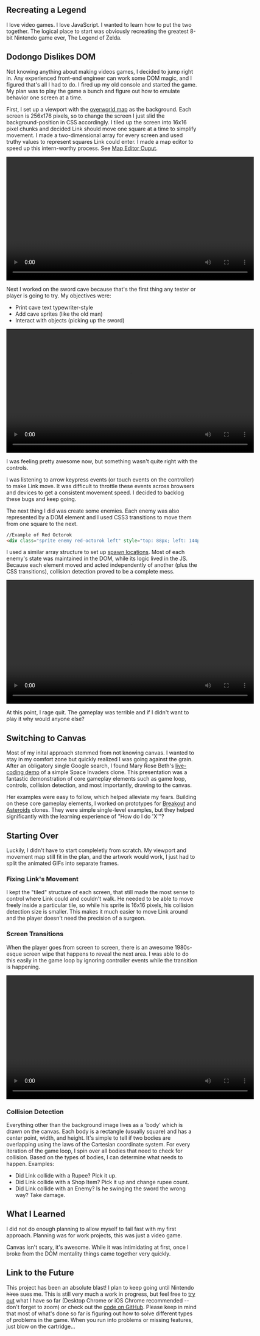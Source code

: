 ## Recreating a Legend

I love video games.  I love JavaScript. I wanted to learn how to put the two together.  The logical place to start was obviously recreating the greatest 8-bit Nintendo game ever, The Legend of Zelda.


## Dodongo Dislikes DOM

Not knowing anything about making videos games, I decided to jump right in. Any experienced front-end engineer can work some DOM magic, and I figured that's all I had to do. I fired up my old console and started the game.  My plan was to play the game a bunch and figure out how to emulate behavior one screen at a time.

First, I set up a viewport with the <a href="http://anonymous-function.com/zelda-canvas/images/overworld_map.png"  target="_blank">overworld map</a> as the background. Each screen is 256x176 pixels, so to change the screen I just slid the background-position in CSS accordingly. I tiled up the screen into 16x16 pixel chunks and decided Link should move one square at a time to simplify movement. I made a two-dimensional array for every screen and used truthy values to represent squares Link could enter.  I made a map editor to speed up this intern-worthy process. See <a href="http://anonymous-function.com/zelda-canvas/movement.js" target="_blank">Map Editor Ouput</a>.

<video preload="auto" controls style="width: 650px;">
    <source src="http://anonymous-function.com/zelda-canvas/media/mapEditor.m4v">
</video>

Next I worked on the sword cave because that's the first thing any tester or player is going to try. My objectives were:

- Print cave text typewriter-style
- Add cave sprites (like the old man)
- Interact with objects (picking up the sword)
 
<video preload="auto" controls style="width: 650px;">
    <source src="http://anonymous-function.com/zelda-canvas/media/zeldaDOM.m4v">
</video>

I was feeling pretty awesome now, but something wasn't quite right with the controls.

I was listening to arrow keypress events (or touch events on the controller) to make Link move.  It was difficult to throttle these events across browsers and devices to get a consistent movement speed. I decided to backlog these bugs and keep going.

The next thing I did was create some enemies.  Each enemy was also represented by a DOM element and I used CSS3 transitions to move them from one square to the next.
```html
//Example of Red Octorok
<div class="sprite enemy red-octorok left" style="top: 88px; left: 144px;" data-enemy="red-octorok" data-hp="1" data-damage="1" data-enemy-type="1" data-x="9" data-y="2"></div>
```
I used a similar array structure to set up <a href="http://anonymous-function.com/zelda/enemyMaps.js" target="_blank">spawn locations</a>. Most of each enemy's state was maintained in the DOM, while its logic lived in the JS. Because each element moved and acted independently of another (plus the CSS transitions), collision detection proved to be a complete mess.

<video preload="auto" controls style="width: 650px;">
    <source src="http://anonymous-function.com/zelda-canvas/media/zeldaDOMEnemies.m4v">
</video>

At this point, I rage quit. The gameplay was terrible and if I didn't want to play it why would anyone else?

## Switching to Canvas

Most of my inital approach stemmed from not knowing canvas. I wanted to stay in my comfort zone but quickly realized I was going against the grain.  After an obligatory single Google search, I found Mary Rose Beth's <a href="https://vimeo.com/105955605" target="_blank">live-coding demo</a> of a simple Space Invaders clone. This presentation was a fantastic demonstration of core gameplay elements such as game loop, controls, collision detection, and most importantly, drawing to the canvas.

Her examples were easy to follow, which helped alleviate my fears. Building on these core gameplay elements, I worked on prototypes for <a href="http://anonymous-function.com/breakout/" target="_blank">Breakout</a> and <a href="http://anonymous-function.com/asteroids/" target="_blank">Asteroids</a> clones.  They were simple single-level examples, but they helped significantly with the learning experience of "How do I do 'X'"?

## Starting Over
Luckily, I didn't have to start compleletly from scratch.  My viewport and movement map still fit in the plan, and the artwork would work, I just had to split the animated GIFs into separate frames.

### Fixing Link's Movement
I kept the "tiled" structure of each screen, that still made the most sense to control where Link could and couldn't walk. He needed to be able to move freely inside a particular tile, so while his sprite is 16x16 pixels, his collision detection size is smaller. This makes it much easier to move Link around and the player doesn't need the precision of a surgeon.

### Screen Transitions
When the player goes from screen to screen, there is an awesome 1980s-esque screen wipe that happens to reveal the next area. I was able to do this easily in the game loop by ignoring controller events while the transition is happening.

<video preload="auto" controls style="width: 650px;">
    <source src="http://anonymous-function.com/zelda-canvas/media/linkMovementCanvas.m4v">
</video>

### Collision Detection
Everything other than the background image lives as a 'body' which is drawn on the canvas. Each body is a rectangle (usually square) and has a center point, width, and height.  It's simple to tell if two bodies are overlapping using the laws of the Cartesian coordinate system. For every iteration of the game loop, I spin over all bodies that need to check for collision.  Based on the types of bodies, I can determine what needs to happen. Examples:

- Did Link collide with a Rupee? Pick it up.
- Did Link collide with a Shop Item? Pick it up and change rupee count.
- Did Link collide with an Enemy? Is he swinging the sword the wrong way? Take damage.


## What I Learned

I did not do enough planning to allow myself to fail fast with my first approach.  Planning was for work projects, this was just a video game.

Canvas isn't scary, it's awesome. While it was intimidating at first, once I broke from the DOM mentality things came together very quickly.

## Link to the Future
This project has been an absolute blast! I plan to keep going until Nintendo ~~hires~~ sues me.  This is still very much a work in progress, but feel free to <a href="http://anonymous-function.com/zelda-canvas/" target="_blank">try out</a> what I have so far (Desktop Chrome or iOS Chrome recommended -- don't forget to zoom) or check out the <a href="https://github.com/AnonymousFunction/anonymousfunction.github.com/tree/master/zelda-canvas" target="_blank">code on GitHub</a>.  Please keep in mind that most of what's done so far is figuring out how to solve different types of problems in the game.  When you run into problems or missing features, just blow on the cartridge...

